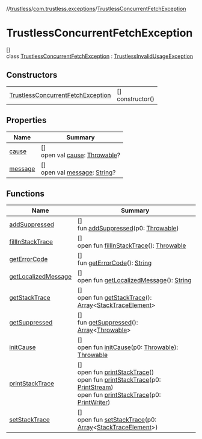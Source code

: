 //[trustless](../../../index.md)/[com.trustless.exceptions](../index.md)/[TrustlessConcurrentFetchException](index.md)

# TrustlessConcurrentFetchException

[]\
class [TrustlessConcurrentFetchException](index.md) : [TrustlessInvalidUsageException](../-trustless-invalid-usage-exception/index.md)

## Constructors

| | |
|---|---|
| [TrustlessConcurrentFetchException](-trustless-concurrent-fetch-exception.md) | []<br>constructor() |

## Properties

| Name | Summary |
|---|---|
| [cause](../-trustless-user-token-expired-exception/index.md#-654012527%2FProperties%2F851456926) | []<br>open val [cause](../-trustless-user-token-expired-exception/index.md#-654012527%2FProperties%2F851456926): [Throwable](https://kotlinlang.org/api/latest/jvm/stdlib/kotlin/-throwable/index.html)? |
| [message](../-trustless-user-token-expired-exception/index.md#1824300659%2FProperties%2F851456926) | []<br>open val [message](../-trustless-user-token-expired-exception/index.md#1824300659%2FProperties%2F851456926): [String](https://kotlinlang.org/api/latest/jvm/stdlib/kotlin/-string/index.html)? |

## Functions

| Name | Summary |
|---|---|
| [addSuppressed](../-trustless-user-token-expired-exception/index.md#282858770%2FFunctions%2F851456926) | []<br>fun [addSuppressed](../-trustless-user-token-expired-exception/index.md#282858770%2FFunctions%2F851456926)(p0: [Throwable](https://kotlinlang.org/api/latest/jvm/stdlib/kotlin/-throwable/index.html)) |
| [fillInStackTrace](../-trustless-user-token-expired-exception/index.md#-1102069925%2FFunctions%2F851456926) | []<br>open fun [fillInStackTrace](../-trustless-user-token-expired-exception/index.md#-1102069925%2FFunctions%2F851456926)(): [Throwable](https://kotlinlang.org/api/latest/jvm/stdlib/kotlin/-throwable/index.html) |
| [getErrorCode](../-trustless-exception/get-error-code.md) | []<br>fun [getErrorCode](../-trustless-exception/get-error-code.md)(): [String](https://kotlinlang.org/api/latest/jvm/stdlib/kotlin/-string/index.html) |
| [getLocalizedMessage](../-trustless-user-token-expired-exception/index.md#1043865560%2FFunctions%2F851456926) | []<br>open fun [getLocalizedMessage](../-trustless-user-token-expired-exception/index.md#1043865560%2FFunctions%2F851456926)(): [String](https://kotlinlang.org/api/latest/jvm/stdlib/kotlin/-string/index.html) |
| [getStackTrace](../-trustless-user-token-expired-exception/index.md#2050903719%2FFunctions%2F851456926) | []<br>open fun [getStackTrace](../-trustless-user-token-expired-exception/index.md#2050903719%2FFunctions%2F851456926)(): [Array](https://kotlinlang.org/api/latest/jvm/stdlib/kotlin/-array/index.html)&lt;[StackTraceElement](https://developer.android.com/reference/kotlin/java/lang/StackTraceElement.html)&gt; |
| [getSuppressed](../-trustless-user-token-expired-exception/index.md#672492560%2FFunctions%2F851456926) | []<br>fun [getSuppressed](../-trustless-user-token-expired-exception/index.md#672492560%2FFunctions%2F851456926)(): [Array](https://kotlinlang.org/api/latest/jvm/stdlib/kotlin/-array/index.html)&lt;[Throwable](https://kotlinlang.org/api/latest/jvm/stdlib/kotlin/-throwable/index.html)&gt; |
| [initCause](../-trustless-user-token-expired-exception/index.md#-418225042%2FFunctions%2F851456926) | []<br>open fun [initCause](../-trustless-user-token-expired-exception/index.md#-418225042%2FFunctions%2F851456926)(p0: [Throwable](https://kotlinlang.org/api/latest/jvm/stdlib/kotlin/-throwable/index.html)): [Throwable](https://kotlinlang.org/api/latest/jvm/stdlib/kotlin/-throwable/index.html) |
| [printStackTrace](../-trustless-user-token-expired-exception/index.md#-1769529168%2FFunctions%2F851456926) | []<br>open fun [printStackTrace](../-trustless-user-token-expired-exception/index.md#-1769529168%2FFunctions%2F851456926)()<br>open fun [printStackTrace](../-trustless-user-token-expired-exception/index.md#1841853697%2FFunctions%2F851456926)(p0: [PrintStream](https://developer.android.com/reference/kotlin/java/io/PrintStream.html))<br>open fun [printStackTrace](../-trustless-user-token-expired-exception/index.md#1175535278%2FFunctions%2F851456926)(p0: [PrintWriter](https://developer.android.com/reference/kotlin/java/io/PrintWriter.html)) |
| [setStackTrace](../-trustless-user-token-expired-exception/index.md#2135801318%2FFunctions%2F851456926) | []<br>open fun [setStackTrace](../-trustless-user-token-expired-exception/index.md#2135801318%2FFunctions%2F851456926)(p0: [Array](https://kotlinlang.org/api/latest/jvm/stdlib/kotlin/-array/index.html)&lt;[StackTraceElement](https://developer.android.com/reference/kotlin/java/lang/StackTraceElement.html)&gt;) |
